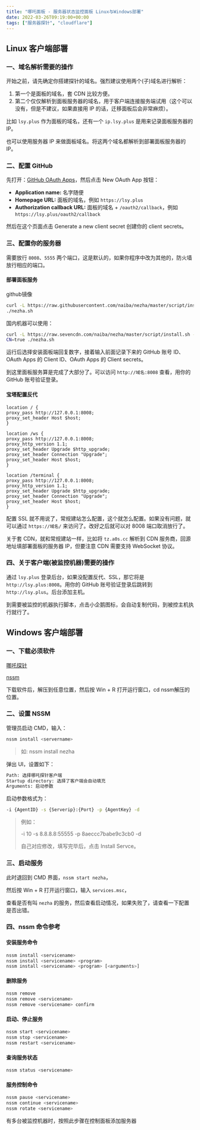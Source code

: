 ```yaml
---
title: "哪吒面板 - 服务器状态监控面板 Linux与Windows部署"
date: 2022-03-26T09:19:00+00:00
tags: ["服务器探针", "cloudflare"]
---
```


## Linux 客户端部署

### 一、域名解析需要的操作

开始之前，请先确定你搭建探针的域名。强烈建议使用两个(子)域名进行解析：

1. 第一个是面板的域名，套 CDN 比较方便。
2. 第二个仅仅解析到面板服务器的域名，用于客户端连接服务端试用（这个可以没有，但是不建议，如果直接用 IP 的话，迁移面板后会非常麻烦）。

比如 `lsy.plus` 作为面板的域名，还有一个 `ip.lsy.plus` 是用来记录面板服务器的 IP。

也可以使用服务器 IP 来做面板域名。将这两个域名都解析到部署面板服务器的 IP。

### 二、配置 GitHub

先打开：[GitHub OAuth Apps](https://github.com/settings/developers)，然后点击 New OAuth App 按钮：

- **Application name:** 名字随便
- **Homepage URL:** 面板的域名，例如 `https://lsy.plus`
- **Authorization callback URL:** 面板的域名 + `/oauth2/callback`，例如 `https://lsy.plus/oauth2/callback`

然后在这个页面点击 Generate a new client secret 创建你的 client secrets。

### 三、配置你的服务器

需要放行 `8008`、`5555` 两个端口，这是默认的，如果你程序中改为其他的，防火墙放行相应的端口。

#### 部署面板服务

github镜像

```bash
curl -L https://raw.githubusercontent.com/naiba/nezha/master/script/install.sh -o nezha.sh && chmod +x nezha.sh
./nezha.sh
```

国内机器可以使用：

```bash
curl -L https://raw.sevencdn.com/naiba/nezha/master/script/install.sh -o nezha.sh && chmod +x nezha.sh
CN=true ./nezha.sh
```

运行后选择安装面板端回复数字，接着输入前面记录下来的 GitHub 账号 ID、OAuth Apps 的 Client ID、OAuth Apps 的 Client secrets。

到这里面板服务算是完成了大部分了。可以访问 `http://域名:8008` 查看，用你的 GitHub 账号验证登录。

#### 宝塔配置反代

```nginx
location / {
proxy_pass http://127.0.0.1:8008;
proxy_set_header Host $host;
}

location /ws {
proxy_pass http://127.0.0.1:8008;
proxy_http_version 1.1;
proxy_set_header Upgrade $http_upgrade;
proxy_set_header Connection "Upgrade";
proxy_set_header Host $host;
}

location /terminal {
proxy_pass http://127.0.0.1:8008;
proxy_http_version 1.1;
proxy_set_header Upgrade $http_upgrade;
proxy_set_header Connection "Upgrade";
proxy_set_header Host $host;
}
```

配置 SSL 就不用说了，常规建站怎么配置，这个就怎么配置。如果没有问题，就可以通过 `https://域名/` 来访问了。改好之后就可以对 8008 端口取消放行了。

关于套 CDN，就和常规建站一样，比如将 `tz.a0s.cc` 解析到 CDN 服务商，回源地址填部署面板的服务器 IP，但要注意 CDN 需要支持 WebSocket 协议。

### 四、关于客户端(被监控机器)需要的操作

通过 `lsy.plus` 登录后台，如果没配置反代、SSL，那它将是 `http://lsy.plus:8008`。用你的 GitHub 账号验证登录后跳转到 `http://lsy.plus`。后台添加主机。

到需要被监控的机器执行脚本，点击小企鹅图标，会自动复制代码，到被控主机执行就行了。

## Windows 客户端部署

### 一、下载必须软件

[哪吒探针](https://github.com/naiba/nezha/releases)

[nssm](http://nssm.cc/download)

下载软件后，解压到任意位置，然后按 Win + R 打开运行窗口，cd nssm解压的位置。

### 二、设置 NSSM

管理员启动 CMD，输入：

```bash
nssm install <servername>
```

>如: nssm install nezha

弹出 UI，设置如下：

```bash
Path: 选择哪吒探针客户端
Startup directory: 选择了客户端会自动填充
Arguments: 启动参数
```

启动参数格式为：

```bash
-i {AgentID} -s {Serverip}:{Port} -p {AgentKey} -d
```

>例如：
>
>-i 10 -s 8.8.8.8:55555 -p 8aeccc7babe9c3cb0 -d
>
>自己对应修改，填写完毕后，点击 Install Servce。

### 三、启动服务

此时退回到 CMD 界面，`nssm start nezha`，

然后按 Win + R 打开运行窗口，输入 `services.msc`，

查看是否有叫 `nezha` 的服务，然后查看启动情况，如果失败了，请查看一下配置是否出错。

### 四、nssm 命令参考

#### 安装服务命令

```bash
nssm install <servicename>
nssm install <servicename> <program>
nssm install <servicename> <program> [<arguments>]
```

#### 删除服务

```bash
nssm remove
nssm remove <servicename>
nssm remove <servicename> confirm
```

#### 启动、停止服务

```bash
nssm start <servicename>
nssm stop <servicename>
nssm restart <servicename>
```

#### 查询服务状态

```bash
nssm status <servicename>
```

#### 服务控制命令

```bash
nssm pause <servicename>
nssm continue <servicename>
nssm rotate <servicename>
```

有多台被监控机器时，按照此步骤在控制面板添加服务器
